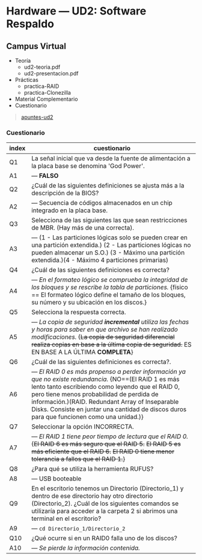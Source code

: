 # Hardware — UD2: Software Respaldo

## Campus Virtual

- Teoría
  - ud2-teoria.pdf
  - ud2-presentacion.pdf
- Prácticas
  - practica-RAID
  - practica-Clonezilla
- Material Complementario <!--Fuentes Alimentación-->
- Cuestionario


> [apuntes-ud2](/FunHard/UD2-SoftwareRespaldo/apuntes-ud2.md)


### Cuestionario

| index | cuestionario |
| ---   | --- |
| Q1    | La señal inicial que va desde la fuente de alimentación a la placa base se denomina 'God Power'.
| A1    | — **FALSO** <!--wtffffff-->
| Q2    | ¿Cuál de las siguientes definiciones se ajusta más a la descripción de la BIOS?
| A2    | — Secuencia de códigos almacenados en un chip integrado en la placa base.
| Q3    | Selecciona de las siguientes las que sean restricciones de MBR. (Hay más de una correcta).
| A3    | — (1 - Las particiones lógicas solo se pueden crear en una partición extendida.) (2 - Las particiones lógicas no pueden almacenar un S.O.) (3 - Máximo una partición extendida.)(4 - Máximo 4 particiones primarias)
| Q4    | ¿Cuál de las siguientes definiciones es correcta?
| A4    | — *En el formateo lógico se comprueba la integridad de los bloques y se rescribe la tabla de particiones.* {físico == El formateo lógico define el tamaño de los bloques, su número y su ubicación en los discos.}
| Q5    | Selecciona la respuesta correcta.
| A5    | — *La copia de seguridad **incremental** utiliza las fechas y horas para saber en que archivo se han realizado modificaciones.* {~~La copia de seguridad diferencial realiza copias en base a la última copia de seguridad.~~ ES EN BASE A LA ÚLTIMA **COMPLETA**}
| Q6    | ¿Cuál de las siguientes definiciones es correcta?.
| A6    | — *El RAID 0 es más propenso a perder información ya que no existe redundancia.* {NO==(El RAID 1 es más lento tanto escribiendo como leyendo que el RAID 0, pero tiene menos probabilidad de perdida de información.)(RAID. Redundant Array of Inseparable Disks. Consiste en juntar una cantidad de discos duros para que funcionen como una unidad.)}
| Q7    | Seleccionar la opción INCORRECTA.
| A7    | — *El RAID 1 tiene peor tiempo de lectura que el RAID 0.* {~~El RAID 6 es más seguro que el RAID 5.~~ ~~El RAID 5 es más eficiente que el RAID 6.~~ ~~El RAID 0 tiene menor tolerancia a fallos que el RAID 1.~~}
| Q8    | ¿Para qué se utiliza la herramienta RUFUS?
| A8    | — USB booteable
| Q9    | En el escritorio tenemos un Directorio (Directorio_1) y dentro de ese directorio hay otro directorio (Directorio_2). ¿Cuál de los siguientes comandos se utilizaría para acceder a la carpeta 2 si abrimos una terminal en el escritorio?
| A9    | — `cd Directorio_1/Directorio_2`
| Q10   | ¿Qué ocurre si en un RAID0 falla uno de los discos?
| A10   | — *Se pierde la información contenida.*
